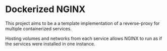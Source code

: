 # Dockerized NGINX
This project aims to be a a template implementation of a reverse-proxy for
multiple containerized services.

Hosting volumes and networks from each service allows NGINX to run as if the
services were installed in one instance.

